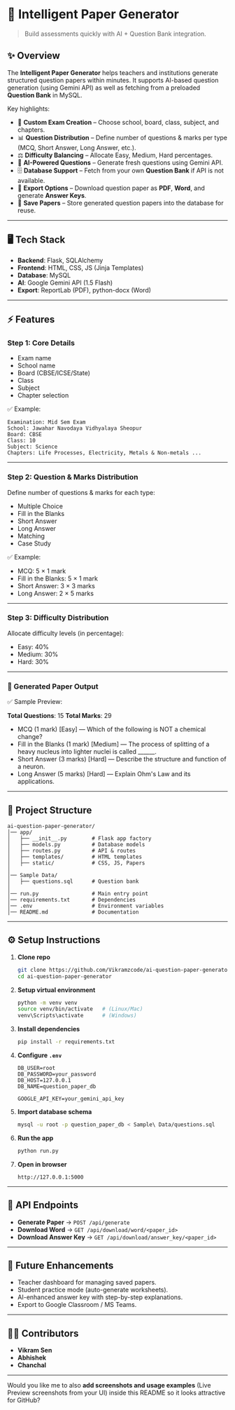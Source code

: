 # 📘 Intelligent Paper Generator

> Build assessments quickly with AI + Question Bank integration.

## ✨ Overview

The **Intelligent Paper Generator** helps teachers and institutions generate structured question papers within minutes.
It supports AI-based question generation (using Gemini API) as well as fetching from a preloaded **Question Bank** in MySQL.

Key highlights:

* 🎯 **Custom Exam Creation** – Choose school, board, class, subject, and chapters.
* 📊 **Question Distribution** – Define number of questions & marks per type (MCQ, Short Answer, Long Answer, etc.).
* ⚖️ **Difficulty Balancing** – Allocate Easy, Medium, Hard percentages.
* 🤖 **AI-Powered Questions** – Generate fresh questions using Gemini API.
* 🗄️ **Database Support** – Fetch from your own **Question Bank** if API is not available.
* 📄 **Export Options** – Download question paper as **PDF**, **Word**, and generate **Answer Keys**.
* 🔄 **Save Papers** – Store generated question papers into the database for reuse.

---

## 🖥️ Tech Stack

* **Backend**: Flask, SQLAlchemy
* **Frontend**: HTML, CSS, JS (Jinja Templates)
* **Database**: MySQL
* **AI**: Google Gemini API (1.5 Flash)
* **Export**: ReportLab (PDF), python-docx (Word)

---

## ⚡ Features

### Step 1: Core Details

* Exam name
* School name
* Board (CBSE/ICSE/State)
* Class
* Subject
* Chapter selection

✅ Example:

```
Examination: Mid Sem Exam  
School: Jawahar Navodaya Vidhyalaya Sheopur  
Board: CBSE  
Class: 10  
Subject: Science  
Chapters: Life Processes, Electricity, Metals & Non-metals ...  
```

---

### Step 2: Question & Marks Distribution

Define number of questions & marks for each type:

* Multiple Choice
* Fill in the Blanks
* Short Answer
* Long Answer
* Matching
* Case Study

✅ Example:

* MCQ: 5 × 1 mark
* Fill in the Blanks: 5 × 1 mark
* Short Answer: 3 × 3 marks
* Long Answer: 2 × 5 marks

---

### Step 3: Difficulty Distribution

Allocate difficulty levels (in percentage):

* Easy: 40%
* Medium: 30%
* Hard: 30%

---

### 📄 Generated Paper Output

✅ Sample Preview:

**Total Questions**: 15
**Total Marks**: 29

* MCQ (1 mark) \[Easy] — Which of the following is NOT a chemical change?
* Fill in the Blanks (1 mark) \[Medium] — The process of splitting of a heavy nucleus into lighter nuclei is called \_\_\_\_\_\_.
* Short Answer (3 marks) \[Hard] — Describe the structure and function of a neuron.
* Long Answer (5 marks) \[Hard] — Explain Ohm's Law and its applications.

---

## 📂 Project Structure

```
ai-question-paper-generator/
│── app/
│   ├── __init__.py        # Flask app factory
│   ├── models.py          # Database models
│   ├── routes.py          # API & routes
│   ├── templates/         # HTML templates
│   ├── static/            # CSS, JS, Papers
│
│── Sample Data/
│   ├── questions.sql      # Question bank
│
│── run.py                 # Main entry point
│── requirements.txt       # Dependencies
│── .env                   # Environment variables
│── README.md              # Documentation
```

---

## ⚙️ Setup Instructions

1. **Clone repo**

   ```bash
   git clone https://github.com/Vikramzcode/ai-question-paper-generator.git
   cd ai-question-paper-generator
   ```

2. **Setup virtual environment**

   ```bash
   python -m venv venv
   source venv/bin/activate   # (Linux/Mac)
   venv\Scripts\activate      # (Windows)
   ```

3. **Install dependencies**

   ```bash
   pip install -r requirements.txt
   ```

4. **Configure `.env`**

   ```env
   DB_USER=root
   DB_PASSWORD=your_password
   DB_HOST=127.0.0.1
   DB_NAME=question_paper_db

   GOOGLE_API_KEY=your_gemini_api_key
   ```

5. **Import database schema**

   ```bash
   mysql -u root -p question_paper_db < Sample\ Data/questions.sql
   ```

6. **Run the app**

   ```bash
   python run.py
   ```

7. **Open in browser**

   ```
   http://127.0.0.1:5000
   ```

---

## 🚀 API Endpoints

* **Generate Paper** → `POST /api/generate`
* **Download Word** → `GET /api/download/word/<paper_id>`
* **Download Answer Key** → `GET /api/download/answer_key/<paper_id>`

---

## 📌 Future Enhancements

* Teacher dashboard for managing saved papers.
* Student practice mode (auto-generate worksheets).
* AI-enhanced answer key with step-by-step explanations.
* Export to Google Classroom / MS Teams.

---

## 👨‍💻 Contributors

* **Vikram Sen**
* **Abhishek**
* **Chanchal**

---

Would you like me to also **add screenshots and usage examples** (Live Preview screenshots from your UI) inside this README so it looks attractive for GitHub?
